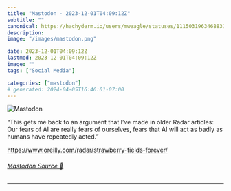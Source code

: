 ```yaml
---
title: "Mastodon - 2023-12-01T04:09:12Z"
subtitle: ""
canonical: https://hachyderm.io/users/mweagle/statuses/111503196346883174
description:
image: "/images/mastodon.png"

date: 2023-12-01T04:09:12Z
lastmod: 2023-12-01T04:09:12Z
image: ""
tags: ["Social Media"]

categories: ["mastodon"]
# generated: 2024-04-05T16:46:01-07:00
---
```

![Mastodon](/images/mastodon.png)

<p>“This gets me back to an argument that I’ve made in older Radar articles: Our fears of AI are really fears of ourselves, fears that AI will act as badly as humans have repeatedly acted.”</p><p><a href="https://www.oreilly.com/radar/strawberry-fields-forever/" target="_blank" rel="nofollow noopener noreferrer" translate="no"><span class="invisible">https://www.</span><span class="ellipsis">oreilly.com/radar/strawberry-f</span><span class="invisible">ields-forever/</span></a></p>


###### [Mastodon Source 🐘](https://hachyderm.io/@mweagle/111503196346883174)

___
